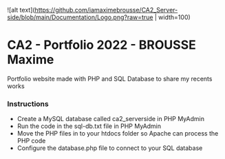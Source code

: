 ![alt text](https://github.com/iamaximebrousse/CA2_Server-side/blob/main/Documentation/Logo.png?raw=true | width=100)
# CA2 - Portfolio 2022 - BROUSSE Maxime
Portfolio website made with PHP and SQL Database to share my recents works
### Instructions
* Create a MySQL database called ca2_serverside in PHP MyAdmin
* Run the code in the sql-db.txt file in PHP MyAdmin
* Move the PHP files in to your htdocs folder so Apache can process the PHP code
* Configure the database.php file to connect to your SQL database




